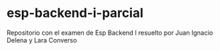 # esp-backend-i-parcial
Repositorio con el examen de Esp Backend I resuelto por
Juan Ignacio Delena y Lara Converso

